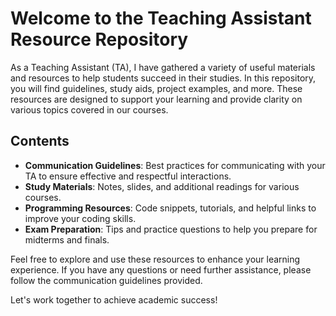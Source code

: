 # Welcome to the Teaching Assistant Resource Repository

As a Teaching Assistant (TA), I have gathered a variety of useful materials and resources to help students succeed in their studies. In this repository, you will find guidelines, study aids, project examples, and more. These resources are designed to support your learning and provide clarity on various topics covered in our courses.

## Contents

- **Communication Guidelines**: Best practices for communicating with your TA to ensure effective and respectful interactions.
- **Study Materials**: Notes, slides, and additional readings for various courses.
- **Programming Resources**: Code snippets, tutorials, and helpful links to improve your coding skills.
- **Exam Preparation**: Tips and practice questions to help you prepare for midterms and finals.

Feel free to explore and use these resources to enhance your learning experience. If you have any questions or need further assistance, please follow the communication guidelines provided.

Let's work together to achieve academic success!
